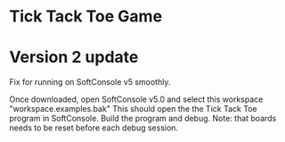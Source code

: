 # Tick Tack Toe Game
# Version 2 update
Fix for running on SoftConsole v5 smoothly.

Once downloaded, open SoftConsole v5.0 and select this workspace "workspace.examples.bak"
This should open the the Tick Tack Toe program in SoftConsole. Build the program and debug. 
Note: that boards needs to be reset before each debug session. 
